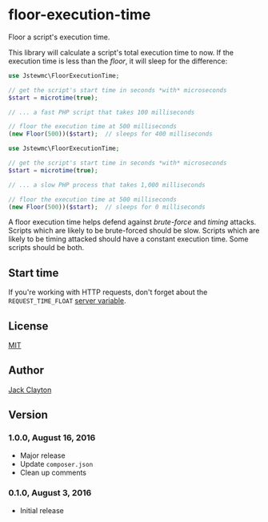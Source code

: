 # floor-execution-time
Floor a script's execution time.

This library will calculate a script's total execution time to now. If the execution time is less than the _floor_, it will sleep for the difference:

```php
use Jstewmc\FloorExecutionTime;

// get the script's start time in seconds *with* microseconds
$start = microtime(true);

// ... a fast PHP script that takes 100 milliseconds

// floor the execution time at 500 milliseconds
(new Floor(500))($start);  // sleeps for 400 milliseconds
```

```php
use Jstewmc\FloorExecutionTime;

// get the script's start time in seconds *with* microseconds
$start = microtime(true);

// ... a slow PHP process that takes 1,000 milliseconds

// floor the execution time at 500 milliseconds
(new Floor(500))($start);  // sleeps for 0 milliseconds
```

A floor execution time helps defend against _brute-force_ and _timing_ attacks. Scripts which are likely to be brute-forced should be slow. Scripts which are likely to be timing attacked should have a constant execution time. Some scripts should be both.

## Start time

If you're working with HTTP requests, don't forget about the `REQUEST_TIME_FLOAT` [server variable](http://php.net/manual/en/reserved.variables.server.php).

## License

[MIT](https://github.com/jstewmc/floor-execution-time/blob/master/LICENSE)

## Author

[Jack Clayton](mailto:clayjs0@gmail.com)

## Version

### 1.0.0, August 16, 2016

* Major release
* Update `composer.json`
* Clean up comments

### 0.1.0, August 3, 2016

* Initial release
